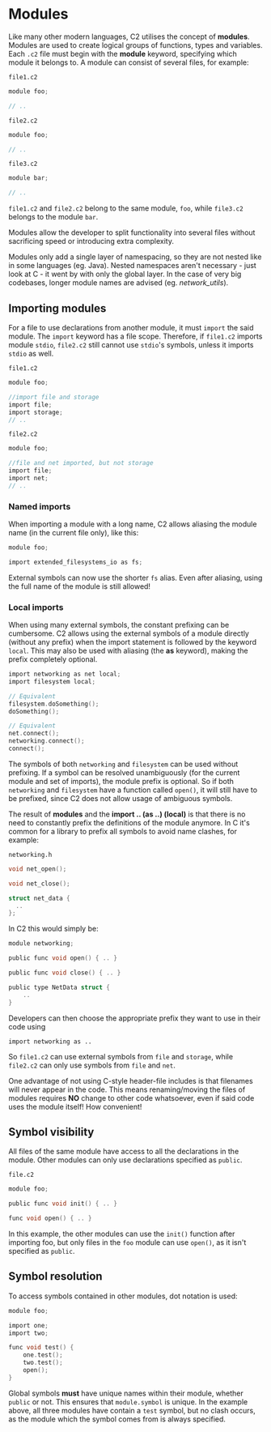 # Modules

Like many other modern languages, C2 utilises the concept of __modules__. Modules are
used to create logical groups of functions, types and variables. Each `.c2` file must
begin with the __module__ keyword, specifying which module it belongs to. A module can
consist of several files, for example:

`file1.c2`
```c
module foo;

// ..
```

`file2.c2`
```c
module foo;

// ..
```

`file3.c2`
```c
module bar;

// ..
```

`file1.c2` and `file2.c2` belong to the same module, `foo`, while `file3.c2` belongs to
the module `bar`.

Modules allow the developer to split functionality into several files without
sacrificing speed or introducing extra complexity.

Modules only add a single layer of namespacing, so they are not nested like in some
languages (eg. Java). Nested namespaces aren't necessary - just look at C - it went by
with only the global layer. In the case of very big codebases, longer module names are
advised (eg. *network\_utils*).

## Importing modules
For a file to use declarations from another module, it must `import` the said module.
The `import` keyword has a file scope. Therefore, if `file1.c2` imports module `stdio`,
`file2.c2` still cannot use `stdio`'s symbols, unless it imports `stdio` as well.

`file1.c2`
```c
module foo;

//import file and storage
import file;
import storage;
// ..
```

`file2.c2`
```c
module foo;

//file and net imported, but not storage
import file;
import net;
// ..
```

### Named imports
When importing a module with a long name, C2 allows aliasing the module name (in the
current file only), like this:

```c
module foo;

import extended_filesystems_io as fs;
```
External symbols can now use the shorter `fs` alias. Even after aliasing, using the full name of the module is still allowed!

### Local imports
When using many external symbols, the constant prefixing can be cumbersome. C2
allows using the external symbols of a module directly (without any prefix) when the
import statement is followed by the keyword `local`. This may also be used with
aliasing (the __as__ keyword), making the prefix completely optional.
```c
import networking as net local;
import filesystem local;

// Equivalent
filesystem.doSomething();
doSomething();

// Equivalent
net.connect();
networking.connect();
connect();
```
The symbols of both `networking` and `filesystem` can be used without prefixing. If a symbol
can be resolved unambiguously (for the current module and set of imports), the module
prefix is optional. So if both `networking` and `filesystem` have a function called `open()`,
it will still have to be prefixed, since C2 does not allow usage of ambiguous symbols.

The result of __modules__ and the __import .. (as ..) (local)__ is that there is no
need to constantly prefix the definitions of the module anymore. In C it's common
for a library to prefix all symbols to avoid name clashes, for example:

`networking.h`
```c
void net_open();

void net_close();

struct net_data {
  ..
};
```

In C2 this would simply be:
```c
module networking;

public func void open() { .. }

public func void close() { .. }

public type NetData struct {
    ..
}

```
Developers can then choose the appropriate prefix they want to use in their code using

`import networking as ..`

So `file1.c2` can use external symbols from `file` and `storage`, while `file2.c2`
can only use symbols from `file` and `net`.

One advantage of not using C-style header-file includes is that filenames will never
appear in the code. This means renaming/moving the files of modules requires
**NO** change to other code whatsoever, even if said code uses the module itself! How convenient!

## Symbol visibility

All files of the same module have access to all the declarations in the module. Other
modules can only use declarations specified as `public`.

`file.c2`
```c
module foo;

public func void init() { .. }

func void open() { .. }
```

In this example, the other modules can use the `init()` function after importing foo, but
only files in the `foo` module can use `open()`, as it isn't specified as `public`.

## Symbol resolution
To access symbols contained in other modules, dot notation is used:

```c
module foo;

import one;
import two;

func void test() {
    one.test();
    two.test();
    open();
}
```
Global symbols __must__ have unique names within their module, whether `public` or not. This ensures that
`module.symbol` is unique. In the example above, all three modules have contain a `test` symbol, but no clash
occurs, as the module which the symbol comes from is always specified.

